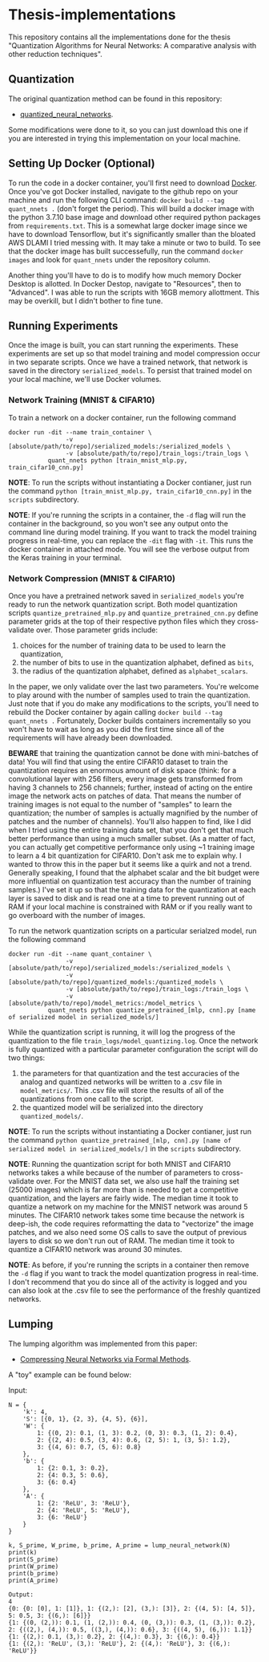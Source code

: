 # Thesis-implementations
This repository contains all the implementations done for the thesis "Quantization Algorithms for Neural Networks: A comparative analysis with other reduction techniques".  

## Quantization
The original quantization method can be found in this repository: 
* [quantized_neural_networks](https://github.com/elybrand/quantized_neural_networks).

Some modifications were done to it, so you can just download this one if you are interested in trying this implementation on your local machine.

## Setting Up Docker (Optional)
To run the code in a docker container, you'll first need to download [Docker](https://www.docker.com/get-started). Once you've got Docker installed, navigate to the github repo on your machine and run the following CLI command: 
```docker build --tag quant_nnets .``` (don't forget the period). 
This will build a docker image with the python 3.7.10 base image and download other required python packages from ```requirements.txt```. This is a somewhat large docker image since we have to download Tensorflow, but it's significantly smaller than the bloated AWS DLAMI I tried messing with. It may take a minute or two to build. To see that the docker image has built successefully, run the command `docker images` and look for `quant_nnets` under the repository column.

Another thing you'll have to do is to modify how much memory Docker Desktop is allotted. In Docker Destop, navigate to "Resources", then to "Advanced". I was able to run the scripts with 16GB memory allottment. This may be overkill, but I didn't bother to fine tune.

## Running Experiments
Once the image is built, you can start running the experiments. These experiments are set up so that model training and model compression occur in two separate scripts. Once we have a trained network, that network is saved in the directory `serialized_models`. To persist that trained model on your local machine, we'll use Docker volumes.

### Network Training (MNIST & CIFAR10)

To train a network on a docker container, run the following command
```
docker run -dit --name train_container \
                -v [absolute/path/to/repo]/serialized_models:/serialized_models \
                -v [absolute/path/to/repo]/train_logs:/train_logs \
           quant_nnets python [train_mnist_mlp.py, train_cifar10_cnn.py]
```
**NOTE**: To run the scripts without instantiating a Docker contianer, just run the command `python [train_mnist_mlp.py, train_cifar10_cnn.py]` in the `scripts` subdirectory.

**NOTE**: If you're running the scripts in a container, the `-d` flag will run the container in the background, so you won't see any output onto the command line during model training. If you want to track the model training progress in real-time, you can replace the `-dit` flag with `-it`. This runs the docker container in attached mode. You will see the verbose output from the Keras training in your terminal. 
### Network Compression (MNIST & CIFAR10)
Once you have a pretrained network saved in `serialized_models` you're ready to run the network quantization script. Both model quantization scripts `quantize_pretrained_mlp.py` and `quantize_pretrained_cnn.py` define parameter grids at the top of their respective python files which they cross-validate over. Those parameter grids include:
1. choices for the number of training data to be used to learn the quantization,
2. the number of bits to use in the quantization alphabet, defined as `bits`,
3. the radius of the quantization alphabet, defined as `alphabet_scalars`.

In the paper, we only validate over the last two parameters. You're welcome to play around with the number of samples used to train the quantization. Just note that if you do make any modifications to the scripts, you'll need to rebuild the Docker container by again calling `docker build --tag quant_nnets .` Fortunately, Docker builds containers incrementally so you won't have to wait as long as you did the first time since all of the requirements will have already been downloaded.

**BEWARE** that training the quantization cannot be done with mini-batches of data! You will find that using the entire CIFAR10 dataset to train the quantization requires an enormous amount of disk space (think: for a convolutional layer with 256 filters, every image gets transformed from having 3 channels to 256 channels; further, instead of acting on the entire image the network acts on patches of data. That means the number of training images is not equal to the number of "samples" to learn the quantization; the number of samples is actually magnified by the number of patches and the number of channels). You'll also happen to find, like I did when I tried using the entire training data set, that you don't get that much better performance than using a much smaller subset. (As a matter of fact, you can actually get competitive performance only using ~1 training image to learn a 4 bit quantization for CIFAR10. Don't ask me to explain why. I wanted to throw this in the paper but it seems like a quirk and not a trend. Generally speaking, I found that the alphabet scalar and the bit budget were more influential on quantization test accuracy than the number of training samples.) I've set it up so that the training data for the quantization at each layer is saved to disk and is read one at a time to prevent running out of RAM if your local machine is constrained with RAM or if you really want to go overboard with the number of images.

To run the network quantization scripts on a particular serialzed model, run the following command
```
docker run -dit --name quant_container \
                -v [absolute/path/to/repo]/serialized_models:/serialized_models \
                -v [absolute/path/to/repo]/quantized_models:/quantized_models \
                -v [absolute/path/to/repo]/train_logs:/train_logs \
                -v [absolute/path/to/repo]/model_metrics:/model_metrics \
           quant_nnets python quantize_pretrained_[mlp, cnn].py [name of serialized model in serialized_models/]
```

While the quantization script is running, it will log the progress of the quantization to the file `train_logs/model_quantizing.log`. Once the network is fully quantized with a particular parameter configuration the script will do two things:
1. the parameters for that quantization and the test accuracies of the analog and quantized networks will be written to a .csv file in `model_metrics/`. This .csv file will store the results of all of the quantizations from one call to the script.
2. the quantized model will be serialized into the directory `quantized_models/`.

**NOTE**: To run the scripts without instantiating a Docker contianer, just run the command `python quantize_pretrained_[mlp, cnn].py [name of serialized model in serialized_models/]` in the `scripts` subdirectory.

**NOTE**: Running the quantization script for both MNIST and CIFAR10 networks takes a while because of the number of parameters to cross-validate over. For the MNIST data set, we also use half the training set (25000 images) which is far more than is needed to get a competitive quantization, and the layers are fairly wide. The median time it took to quantize a network on my machine for the MNIST network was around 5 minutes. The CIFAR10 network takes some time because the network is deep-ish, the code requires reformatting the data to "vectorize" the image patches, and we also need some OS calls to save the output of previous layers to disk so we don't run out of RAM. The median time it took to quantize a CIFAR10 network was around 30 minutes.

**NOTE**: As before, if you're running the scripts in a container then remove the `-d` flag if you want to track the model quantization progress in real-time. I don't recommend that you do since all of the activity is logged and you can also look at the .csv file to see the performance of the freshly quantized networks.

## Lumping
The lumping algorithm was implemented from this paper:
*  [Compressing Neural Networks via Formal Methods](https://www.sciencedirect.com/science/article/pii/S0893608024003356).

A "toy" example can be found below:

Input:
```
N = {
    'k': 4,
    'S': [{0, 1}, {2, 3}, {4, 5}, {6}],
    'W': {
        1: {(0, 2): 0.1, (1, 3): 0.2, (0, 3): 0.3, (1, 2): 0.4},
        2: {(2, 4): 0.5, (3, 4): 0.6, (2, 5): 1, (3, 5): 1.2},
        3: {(4, 6): 0.7, (5, 6): 0.8}
    },
    'b': {
        1: {2: 0.1, 3: 0.2},
        2: {4: 0.3, 5: 0.6},
        3: {6: 0.4}
    },
    'A': {
        1: {2: 'ReLU', 3: 'ReLU'},
        2: {4: 'ReLU', 5: 'ReLU'},
        3: {6: 'ReLU'}
    }
}

k, S_prime, W_prime, b_prime, A_prime = lump_neural_network(N)
print(k)
print(S_prime)
print(W_prime)
print(b_prime)
print(A_prime)
```
```
Output: 
4
{0: {0: [0], 1: [1]}, 1: {(2,): [2], (3,): [3]}, 2: {(4, 5): [4, 5]}, 5: 0.5, 3: {(6,): [6]}}
{1: {(0, (2,)): 0.1, (1, (2,)): 0.4, (0, (3,)): 0.3, (1, (3,)): 0.2}, 2: {((2,), (4,)): 0.5, ((3,), (4,)): 0.6}, 3: {((4, 5), (6,)): 1.1}}
{1: {(2,): 0.1, (3,): 0.2}, 2: {(4,): 0.3}, 3: {(6,): 0.4}}
{1: {(2,): 'ReLU', (3,): 'ReLU'}, 2: {(4,): 'ReLU'}, 3: {(6,): 'ReLU'}}
```
